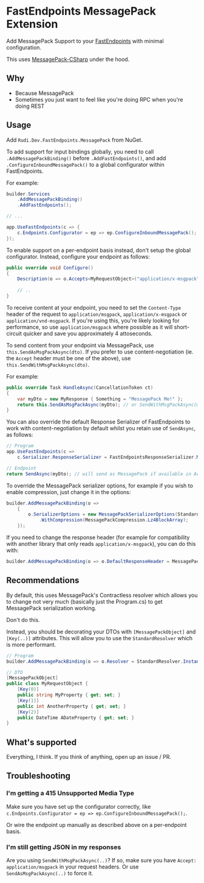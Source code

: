 # FastEndpoints MessagePack Extension

Add MessagePack Support to your [FastEndpoints](https://fast-endpoints.com) with minimal configuration.

This uses [MessagePack-CSharp](https://github.com/MessagePack-CSharp/MessagePack-CSharp) under the hood.

## Why

- Because MessagePack
- Sometimes you just want to feel like you're doing RPC when you're doing REST

## Usage

Add `Rudi.Dev.FastEndpoints.MessagePack` from NuGet.

To add support for input bindings globally, you need to call `.AddMessagePackBinding()` before `.AddFastEndpoints()`, and add `.ConfigureInboundMessagePack()` to a global configurator within FastEndpoints.

For example:
```csharp
builder.Services
    .AddMessagePackBinding()
    .AddFastEndpoints();

// ...

app.UseFastEndpoints(c => {
    c.Endpoints.Configurator = ep => ep.ConfigureInboundMessagePack();
});
```

To enable support on a per-endpoint basis instead, don't setup the global configurator. Instead, configure your endpoint as follows:

```csharp
public override void Configure()
{
    Description(o => o.Accepts<MyRequestObject>("application/x-msgpack"));
    
    // ..
}
```

To receive content at your endpoint, you need to set the `Content-Type` header of the request to `application/msgpack`, `application/x-msgpack` or `application/vnd-msgpack`. If you're using this, you're likely looking for performance, so use `application/msgpack` where possible as it will short-circuit quicker and save you approximately 4 attoseconds.

To send content from your endpoint via MessagePack, use `this.SendAsMsgPackAsync(dto)`. If you prefer to use content-negotiation (ie. the `Accept` header must be one of the above), use `this.SendWithMsgPackAsync(dto)`.

For example:
```csharp
public override Task HandleAsync(CancellationToken ct)
{
    var myDto = new MyResponse { Something = "MessagePack Me!" };
    return this.SendAsMsgPackAsync(myDto); // or SendWithMsgPackAsync(myDto);
}
```

You can also override the default Response Serializer of FastEndpoints to work with content-negotiation by default whilst you retain use of `SendAsync`, as follows:

```csharp
// Program
app.UseFastEndpoints(c =>
    c.Serializer.ResponseSerializer = FastEndpointsResponseSerializer.MessagePack);

// Endpoint
return SendAsync(myDto); // will send as MessagePack if available in Accept header, or JSON
```

To override the MessagePack serializer options, for example if you wish to enable compression, just change it in the options:

```csharp
builder.AddMessagePackBinding(o =>
    {
        o.SerializerOptions = new MessagePackSerializerOptions(StandardResolver.Instance)
            .WithCompression(MessagePackCompression.Lz4BlockArray);
    });
```

If you need to change the response header (for example for compatibility with another library that only reads `application/x-msgpack`), you can do this with:

```csharp
builder.AddMessagePackBinding(o => o.DefaultResponseHeader = MessagePackConstants.XContentType);
```


## Recommendations

By default, this uses MessagePack's Contractless resolver which allows you to change not very much (basically just the Program.cs) to get MessagePack serialization working.

Don't do this.

Instead, you should be decorating your DTOs with `[MessagePackObject]` and `[Key(..)]` attributes. This will allow you to use the `StandardResolver` which is more performant.

```csharp
// Program
builder.AddMessagePackBinding(o => o.Resolver = StandardResolver.Instance);

// DTO
[MessagePackObject]
public class MyRequestObject {
    [Key(0)]
    public string MyProperty { get; set; }
    [Key(1)]
    public int AnotherProperty { get; set; }
    [Key(2)]
    public DateTime ADateProperty { get; set; }
}
```

## What's supported

Everything, I think. If you think of anything, open up an issue / PR.

## Troubleshooting

### I'm getting a 415 Unsupported Media Type

Make sure you have set up the configurator correctly, like `c.Endpoints.Configurator = ep => ep.ConfigureInboundMessagePack();`.

Or wire the endpoint up manually as described above on a per-endpoint basis.

### I'm still getting JSON in my responses

Are you using `SendWithMsgPackAsync(..)`? If so, make sure you have `Accept: application/msgpack` in your request headers. Or use `SendAsMsgPackAsync(..)` to force it.